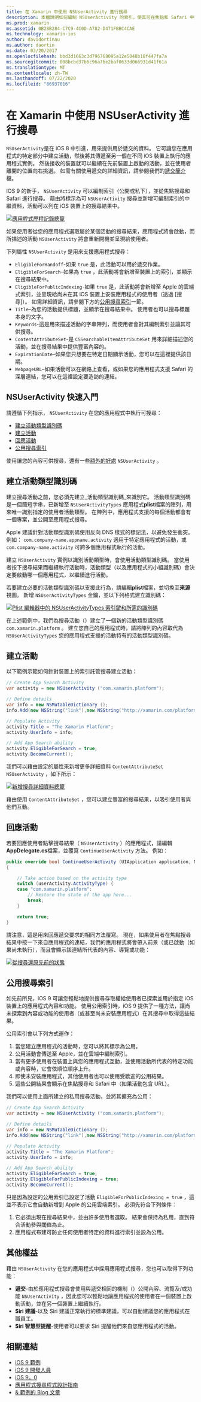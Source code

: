```yaml
---
title: 在 Xamarin 中使用 NSUserActivity 進行搜尋
description: 本檔說明如何編制 NSUserActivity 的索引，使其可在焦點和 Safari 中進行搜尋。 它討論如何在搜尋結果中回應 NSUserActivity 的選取專案。
ms.prod: xamarin
ms.assetid: 0B28B284-C7C9-4C0D-A782-D471FBBC4CAE
ms.technology: xamarin-ios
author: davidortinau
ms.author: daortin
ms.date: 03/20/2017
ms.openlocfilehash: bbd3d1663c3d796768095a12e5048b18f447fa7a
ms.sourcegitcommit: 008bcbd37b6c96a7be2baf0633d066931d41f61a
ms.translationtype: MT
ms.contentlocale: zh-TW
ms.lasthandoff: 07/22/2020
ms.locfileid: "86937016"
---
```

# <a name="search-with-nsuseractivity-in-xamarinios"></a>在 Xamarin 中使用 NSUserActivity 進行搜尋

`NSUserActivity`是在 iOS 8 中引進，用來提供用於遞交的資料。
它可讓您在應用程式的特定部分中建立活動，然後將其傳遞至另一個在不同 iOS 裝置上執行的應用程式實例。 然後接收的裝置就可以繼續在先前裝置上啟動的活動，並在使用者離開的位置向右挑選。 如需有關使用遞交的詳細資訊，請參閱我們的[遞交簡介](~/ios/platform/handoff.md)檔。

IOS 9 的新手， `NSUserActivity` 可以編制索引（公開或私下），並從焦點搜尋和 Safari 進行搜尋。 藉由將標示為可 `NSUserActivity` 搜尋並新增可編制索引的中繼資料，活動可以列在 iOS 裝置上的搜尋結果中。

[![應用程式歷程記錄總覽](nsuseractivity-images/apphistory01.png)](nsuseractivity-images/apphistory01.png#lightbox)

如果使用者從您的應用程式選取屬於某個活動的搜尋結果，應用程式將會啟動，而所描述的活動 `NSUserActivity` 將會重新開機並呈現給使用者。

下列屬性 `NSUserActivity` 是用來支援應用程式搜尋：

- `EligibleForHandoff`-如果 `true` 是，此活動可以用於遞交作業。
- `EligibleForSearch`–如果為 `true` ，此活動將會新增至裝置上的索引，並顯示在搜尋結果中。
- `EligibleForPublicIndexing`-如果 `true` 是，此活動將會新增至 Apple 的雲端式索引，並呈現給尚未在其 iOS 裝置上安裝應用程式的使用者（透過 [搜尋]）。 如需詳細資訊，請參閱下方的[公用搜尋索引](#public-search-indexing)一節。
- `Title`–為您的活動提供標題，並顯示在搜尋結果中。 使用者也可以搜尋標題本身的文字。
- `Keywords`-這是用來描述活動的字串陣列，而使用者會對其編制索引並讓其可供搜尋。
- `ContentAttributeSet`-是 `CSSearchableItemAttributeSet` 用來詳細描述您的活動，並在搜尋結果中提供豐富內容的。
- `ExpirationDate`–如果您只想要在特定日期顯示活動，您可以在這裡提供該日期。
- `WebpageURL`–如果活動可以在網路上查看，或如果您的應用程式支援 Safari 的深層連結，您可以在這裡設定要造訪的連結。

## <a name="nsuseractivity-quickstart"></a>NSUserActivity 快速入門

請遵循下列指示， `NSUserActivity` 在您的應用程式中執行可搜尋：

- [建立活動類型識別碼](#creatingtypeid)
- [建立活動](#createactivity)
- [回應活動](#respondactivity)
- [公用搜尋索引](#indexing)

使用讓您的內容可供搜尋，還有一些[額外的好處](#benefits) `NSUserActivity` 。

<a name="creatingtypeid"></a>

## <a name="creating-activity-type-identifiers"></a>建立活動類型識別碼

建立搜尋活動之前，您必須先建立_活動類型識別碼_來識別它。 活動類型識別碼是一個簡短字串，已新增至 `NSUserActivityTypes` 應用程式**plist**檔案的陣列，用來唯一識別指定的使用者活動類型。 在陣列中，應用程式支援的每個活動都會有一個專案，並公開至應用程式搜尋。 

Apple 建議針對活動類型識別碼使用反向 DNS 樣式的標記法，以避免發生衝突。 例如： `com.company-name.appname.activity` 適用于特定應用程式的活動，或 `com.company-name.activity` 可跨多個應用程式執行的活動。

建立 `NSUserActivity` 實例以識別活動類型時，會使用活動類型識別碼。 當使用者按下搜尋結果而繼續執行活動時，活動類型（以及應用程式的小組識別碼）會決定要啟動哪一個應用程式，以繼續進行活動。

若要建立必要的活動類型識別碼以支援此行為，請編輯**plist**檔案，並切換至**來源**視圖。 新增 `NSUserActivityTypes` 金鑰，並以下列格式建立識別碼：

[![Plist 編輯器中的 NSUserActivityTypes 索引鍵和所需的識別碼](nsuseractivity-images/type01.png)](nsuseractivity-images/type01.png#lightbox)

在上述範例中，我們為搜尋活動（）建立了一個新的活動類型識別碼 `com.xamarin.platform` 。 建立您自己的應用程式時，請將陣列的內容取代為 `NSUserActivityTypes` 您的應用程式支援的活動特有的活動類型識別碼。

<a name="createactivity"></a>

## <a name="creating-an-activity"></a>建立活動

以下範例示範如何針對裝置上的索引託管搜尋建立活動：

```csharp
// Create App Search Activity
var activity = new NSUserActivity ("com.xamarin.platform");

// Define details
var info = new NSMutableDictionary ();
info.Add(new NSString("link"),new NSString("http://xamarin.com/platform"));

// Populate Activity
activity.Title = "The Xamarin Platform";
activity.UserInfo = info;

// Add App Search ability
activity.EligibleForSearch = true;
activity.BecomeCurrent();
```

我們可以藉由設定的屬性來新增更多詳細資料 `ContentAttributeSet` `NSUserActivity` ，如下所示：

[![新增搜尋詳細資料總覽](nsuseractivity-images/apphistory02.png)](nsuseractivity-images/apphistory02.png#lightbox)

藉由使用 `ContentAttributeSet` ，您可以建立豐富的搜尋結果，以吸引使用者與他們互動。

<a name="respondactivity"></a>

## <a name="responding-to-an-activity"></a>回應活動

若要回應使用者點擊搜尋結果（ `NSUserActivity` ）的應用程式，請編輯**AppDelegate.cs**檔案，並覆寫 `ContinueUserActivity` 方法。 例如：

```csharp
public override bool ContinueUserActivity (UIApplication application, NSUserActivity userActivity, UIApplicationRestorationHandler completionHandler)
{

    // Take action based on the activity type
    switch (userActivity.ActivityType) {
    case "com.xamarin.platform":
        // Restore the state of the app here...
        break;
    }

    return true;
}
```

請注意，這是用來回應遞交要求的相同方法覆寫。 現在，如果使用者在焦點搜尋結果中按一下來自應用程式的連結，我們的應用程式將會帶入前景（或已啟動（如果尚未執行），而且會顯示該連結所代表的內容、導覽或功能：

[![從搜尋還原先前的狀態](nsuseractivity-images/apphistory03.png)](nsuseractivity-images/apphistory03.png#lightbox)

<a name="indexing"></a>

## <a name="public-search-indexing"></a>公用搜尋索引

如先前所見，iOS 9 可讓您輕鬆地提供搜尋存取權給使用者已探索並用於指定 iOS 裝置上的應用程式內容和功能。 使用公用索引時，iOS 9 提供了一種方法，讓尚未探索到內容或功能的使用者（或甚至尚未安裝應用程式）在其搜尋中取得這些結果。

公用索引會以下列方式運作：

1. 當您建立應用程式的活動時，您可以將其標示為公用。
2. 公用活動會傳送至 Apple，並在雲端中編制索引。
3. 當有更多使用者在裝置上與您的應用程式互動，並使用活動所代表的特定功能或內容時，它會依順位順序上升。
4. 即使未安裝應用程式，其他使用者也可以使用受歡迎的公用結果。
5. 這些公開結果會顯示在焦點搜尋和 Safari 中（如果活動包含 URL）。

我們可以使用上面所建立的私用搜尋活動，並將其擴充為公用：

```csharp
// Create App Search Activity
var activity = new NSUserActivity ("com.xamarin.platform");

// Define details
var info = new NSMutableDictionary ();
info.Add(new NSString("link"),new NSString("http://xamarin.com/platform"));

// Populate Activity
activity.Title = "The Xamarin Platform";
activity.UserInfo = info;

// Add App Search ability
activity.EligibleForSearch = true;
activity.EligibleForPublicIndexing = true;
activity.BecomeCurrent();
```

只是因為設定的公用索引已設定了活動 `EligibleForPublicIndexing = true` ，這並不表示它會自動新增到 Apple 的公用雲端索引。 必須先符合下列條件：

1. 它必須出現在搜尋結果中，並由許多使用者選取。 結果會保持為私用，直到符合活動參與閾值為止。
2. 應用程式布建可防止任何使用者特定的資料進行索引並設為公用。

<a name="benefits"></a>

## <a name="additional-benefits"></a>其他權益

藉由 `NSUserActivity` 在您的應用程式中採用應用程式搜尋，您也可以取得下列功能：

- **遞交**-由於應用程式搜尋會使用與遞交相同的機制（）公開內容、流覽及/或功能 `NSUserActivity` ，因此您可以輕鬆地讓應用程式的使用者在一個裝置上啟動活動，並在另一個裝置上繼續執行。
- **Siri 建議**-以及 Siri 建議正常執行的標準建議，可以自動建議您的應用程式在職員工。
- **Siri 智慧型提醒**-使用者可以要求 Siri 提醒他們來自您應用程式的活動。

## <a name="related-links"></a>相關連結

- [iOS 9 範例](https://docs.microsoft.com/samples/browse/?products=xamarin&term=Xamarin.iOS+iOS9)
- [iOS 9 開發人員](https://developer.apple.com/ios/pre-release/)
- [iOS 9。0](https://developer.apple.com/library/prerelease/ios/releasenotes/General/WhatsNewIniOS/Articles/iOS9.html)
- [應用程式搜尋程式設計指南](https://developer.apple.com/library/prerelease/ios/documentation/General/Conceptual/AppSearch/index.html#//apple_ref/doc/uid/TP40016308)
- [& 範例的 Blog 文章](https://blog.xamarin.com/improve-discoverability-with-search-in-ios-9/)
